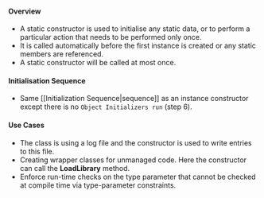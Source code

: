 #### Overview
- A static constructor is used to initialise any static data, or to perform a particular action that needs to be performed only once.
- It is called automatically before the first instance is created or any static members are referenced. 
- A static constructor will be called at most once.

#### Initialisation Sequence
- Same [[Initialization Sequence|sequence]] as an instance constructor except there is no `Object Initializers run` (step 6).

#### Use Cases
- The class is using a log file and the constructor is used to write entries to this file.
- Creating wrapper classes for unmanaged code. Here the constructor can call the **LoadLibrary** method.
- Enforce run-time checks on the type parameter that cannot be checked at compile time via type-parameter constraints.
